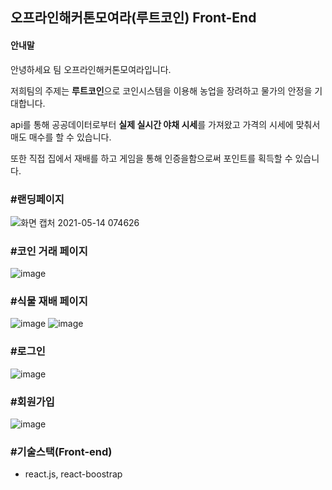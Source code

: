 ## 오프라인해커톤모여라(루트코인) Front-End

#### 안내말
안녕하세요 팀 오프라인해커톤모여라입니다.

저희팀의 주제는 **루트코인**으로 코인시스템을 이용해 농업을 장려하고 물가의 안정을 기대합니다.

api를 통해 공공데이터로부터 **실제 실시간 야채 시세**를 가져왔고 가격의 시세에 맞춰서 매도 매수를 할 수 있습니다.

또한 직접 집에서 재배를 하고 게임을 통해 인증을함으로써 포인트를 획득할 수 있습니다.


### #랜딩페이지
![화면 캡처 2021-05-14 074626](https://user-images.githubusercontent.com/19369750/118196814-9b5c4700-b488-11eb-86d9-1a73ea5318ef.jpg)


### #코인 거래 페이지
![image](https://user-images.githubusercontent.com/19369750/118197058-23dae780-b489-11eb-9f63-e936a76f201c.png)


### #식물 재배 페이지
![image](https://user-images.githubusercontent.com/19369750/118197371-c3987580-b489-11eb-9a61-08829977ad4d.png)
![image](https://user-images.githubusercontent.com/19369750/118197972-f8f19300-b48a-11eb-8ddc-4cc0ccd4bbe7.png)


### #로그인
![image](https://user-images.githubusercontent.com/19369750/118197296-9ba91200-b489-11eb-8313-14c5ed6dfcc7.png)


### #회원가입
![image](https://user-images.githubusercontent.com/19369750/118197347-b8454a00-b489-11eb-9767-4595dea81996.png)


### #기술스택(Front-end)
- react.js, react-boostrap
